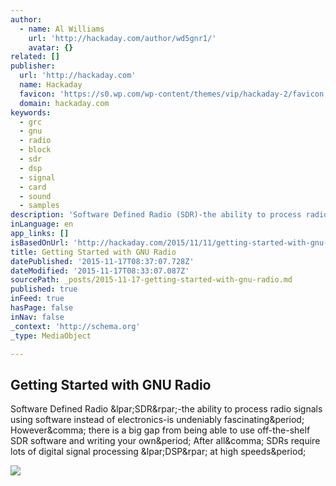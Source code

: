```yaml
---
author:
  - name: Al Williams
    url: 'http://hackaday.com/author/wd5gnr1/'
    avatar: {}
related: []
publisher:
  url: 'http://hackaday.com'
  name: Hackaday
  favicon: 'https://s0.wp.com/wp-content/themes/vip/hackaday-2/favicon.ico'
  domain: hackaday.com
keywords:
  - grc
  - gnu
  - radio
  - block
  - sdr
  - dsp
  - signal
  - card
  - sound
  - samples
description: 'Software Defined Radio (SDR)-the ability to process radio signals using software instead of electronics-is undeniably fascinating. However, there is a big gap from being able to use off-the-shelf SDR software and writing your own. After all, SDRs require lots of digital signal processing (DSP) at high speeds.'
inLanguage: en
app_links: []
isBasedOnUrl: 'http://hackaday.com/2015/11/11/getting-started-with-gnu-radio/'
title: Getting Started with GNU Radio
datePublished: '2015-11-17T08:37:07.728Z'
dateModified: '2015-11-17T08:33:07.087Z'
sourcePath: _posts/2015-11-17-getting-started-with-gnu-radio.md
published: true
inFeed: true
hasPage: false
inNav: false
_context: 'http://schema.org'
_type: MediaObject

---
```

<article style=""><h1>Getting Started with GNU Radio</h1><p>Software Defined Radio &amp;lpar;SDR&amp;rpar;-the ability to process radio signals using software instead of electronics-is undeniably fascinating&amp;period; However&amp;comma; there is a big gap from being able to use off-the-shelf SDR software and writing your own&amp;period; After all&amp;comma; SDRs require lots of digital signal processing &amp;lpar;DSP&amp;rpar; at high speeds&amp;period;</p><img src="https://hackadaycom.files.wordpress.com/2015/11/gnu-radio.jpg?w=800" /></article>